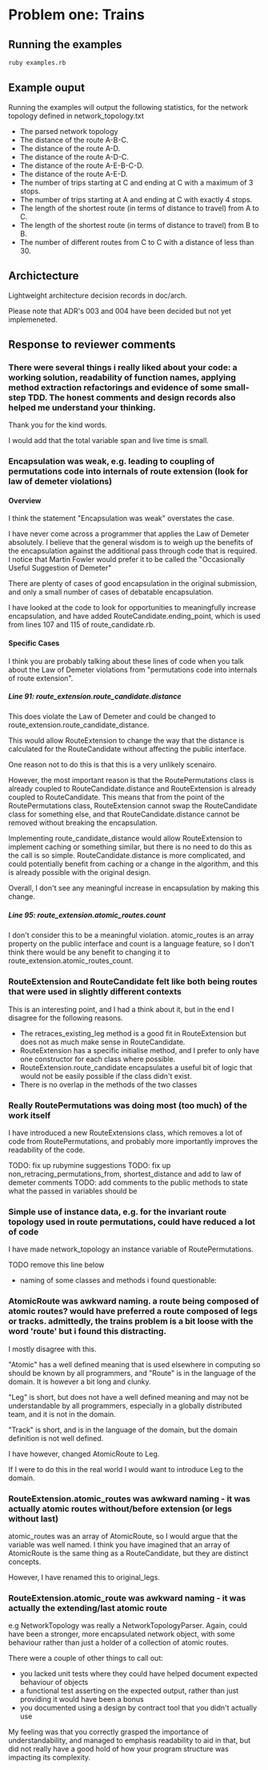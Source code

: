 # Problem one: Trains

## Running the examples

```bash
ruby examples.rb
```
## Example ouput

Running the examples will output the following statistics, for the network topology defined in network_topology.txt

* The parsed network topology
* The distance of the route A-B-C.
* The distance of the route A-D.
* The distance of the route A-D-C.
* The distance of the route A-E-B-C-D.
* The distance of the route A-E-D.
* The number of trips starting at C and ending at C with a maximum of 3 stops.
* The number of trips starting at A and ending at C with exactly 4 stops.
* The length of the shortest route (in terms of distance to travel) from A to C.
* The length of the shortest route (in terms of distance to travel) from B to B.
* The number of different routes from C to C with a distance of less than 30.

## Archictecture

Lightweight architecture decision records in doc/arch.

Please note that ADR's 003 and 004 have been decided but not yet implemeneted.

## Response to reviewer comments

### There were several things i really liked about your code: a working solution, readability of function names, applying method extraction refactorings and evidence of some small-step TDD. The honest comments and design records also helped me understand your thinking.

Thank you for the kind words.

I would add that the total variable span and live time is small.

### Encapsulation was weak, e.g. leading to coupling of permutations code into internals of route extension (look for law of demeter violations)

#### Overview

I think the statement "Encapsulation was weak" overstates the case.

I have never come across a programmer that applies the Law of Demeter absolutely. I believe that the general wisdom is to weigh up the benefits of the encapsulation against the additional pass through code that is required. I notice that Martin Fowler would prefer it to be called the "Occasionally Useful Suggestion of Demeter"

There are plenty of cases of good encapsulation in the original submission, and only a small number of cases of debatable encapsulation.

I have looked at the code to look for opportunities to meaningfully increase encapsulation, and have added RouteCandidate.ending_point, which is used from lines 107 and 115 of route_candidate.rb.

#### Specific Cases

I think you are probably talking about these lines of code when you talk about the Law of Demeter violations from "permutations code into internals of route extension".

##### Line 91: route_extension.route_candidate.distance

This does violate the Law of Demeter and could be changed to route_extension.route_candidate_distance. 

This would allow RouteExtension to change the way that the distance is calculated for the RouteCandidate without affecting the public interface.

One reason not to do this is that this is a very unlikely scenairo.

However, the most important reason is that the RoutePermutations class is already coupled to RouteCandidate.distance and RouteExtension is already coupled to RouteCandidate. This means that from the point of the RoutePermutations class, RouteExtension cannot swap the RouteCandidate class for something else, and that RouteCandidate.distance cannot be removed without breaking the encapsulation. 

Implementing route_candidate_distance would allow RouteExtension to implement caching or something similar, but there is no need to do this as the call is so simple. RouteCandidate.distance is more complicated, and could potentially benefit from caching or a change in the algorithm, and this is already possible with the original design.

Overall, I don't see any meaningful increase in encapsulation by making this change.

##### Line 95: route_extension.atomic_routes.count

I don't consider this to be a meaningful violation. atomic_routes is an array property on the public interface and count is a language feature, so I don't think there would be any benefit to changing it to route_extension.atomic_routes_count.

### RouteExtension and RouteCandidate felt like both being routes that were used in slightly different contexts

This is an interesting point, and I had a think about it, but in the end I disagree for the following reasons.

- The retraces_existing_leg method is a good fit in RouteExtension but does not as much make sense in RouteCandidate. 
- RouteExtension has a specific initialise method, and I prefer to only have one constructor for each class where possible.
- RouteExtension.route_candidate encapsulates a useful bit of logic that would not be easily possible if the class didn't exist.
- There is no overlap in the methods of the two classes

### Really RoutePermutations was doing most (too much) of the work itself

I have introduced a new RouteExtensions class, which removes a lot of code from RoutePermutations, and probably more importantly improves the readability of the code.

TODO: fix up rubymine suggestions
TODO: fix up non_retracing_permutations_from, shortest_distance and add to law of demeter comments
TODO: add comments to the public methods to state what the passed in variables should be

### Simple use of instance data, e.g. for the invariant route topology used in route permutations, could have reduced a lot of code

I have made network_topology an instance variable of RoutePermutations.

TODO remove this line below
- naming of some classes and methods i found questionable:

### AtomicRoute was awkward naming. a route being composed of atomic routes? would have preferred a route composed of legs or tracks. admittedly, the trains problem is a bit loose with the word 'route' but i found this distracting.

I mostly disagree with this. 

"Atomic" has a well defined meaning that is used elsewhere in computing so should be known by all programmers, and "Route" is in the language of the domain. It is however a bit long and clunky.

"Leg" is short, but does not have a well defined meaning and may not be understandable by all programmers, especially in a globally distributed team, and it is not in the domain.

"Track" is short, and is in the language of the domain, but the domain definition is not well defined.

I have however, changed AtomicRoute to Leg. 

If I were to do this in the real world I would want to introduce Leg to the domain.

### RouteExtension.atomic_routes was awkward naming - it was actually atomic routes without/before extension (or legs without last)

atomic_routes was an array of AtomicRoute, so I would argue that the variable was well named. I think you have imagined that an array of AtomicRoute is the same thing as a RouteCandidate, but they are distinct concepts.

However, I have renamed this to original_legs.

### RouteExtension.atomic_route was awkward naming - it was actually the extending/last atomic route


e.g NetworkTopology was really a NetworkTopologyParser. Again, could have been a stronger, more encapsulated network object, with some behaviour rather than just a holder of a collection of atomic routes.

There were a couple of other things to call out:
- you lacked unit tests where they could have helped document expected behaviour of objects
- a functional test asserting on the expected output, rather than just providing it would have been a bonus
- you documented using a design by contract tool that you didn't actually use

My feeling was that you correctly grasped the importance of understandability, and managed to emphasis readability to aid in that, but did not really have a good hold of how your program structure was impacting its complexity.